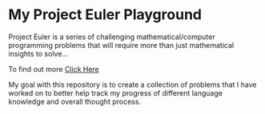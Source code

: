 # My Project Euler Playground

Project Euler is a series of challenging mathematical/computer programming
problems that will require more than just mathematical insights to solve...

To find out more  [Click Here](https://projecteuler.net)

My goal with this repository is to create a collection of problems that I have
worked on to better help track my progress of different language knowledge and
overall thought process.

